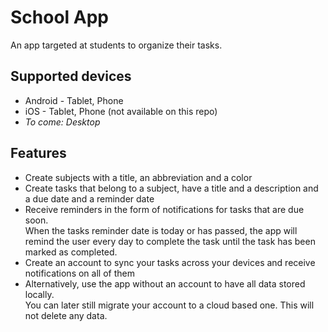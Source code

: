 # School App
An app targeted at students to organize their tasks.

## Supported devices
- Android - Tablet, Phone
- iOS - Tablet, Phone (not available on this repo)
- *To come: Desktop*

## Features
- Create subjects with a title, an abbreviation and a color
- Create tasks that belong to a subject, have a title and a description and a due date and a reminder date
- Receive reminders in the form of notifications for tasks that are due soon.<br>
  When the tasks reminder date is today or has passed, the app will remind the user every day to complete the task until the task has been marked as completed.
- Create an account to sync your tasks across your devices and receive notifications on all of them
- Alternatively, use the app without an account to have all data stored locally.<br>
  You can later still migrate your account to a cloud based one. This will not delete any data.
